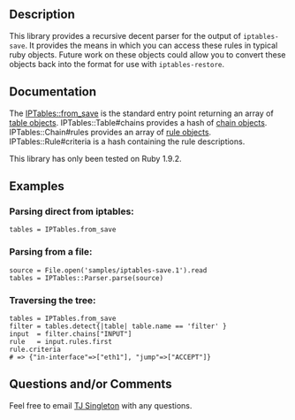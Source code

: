 ## Description

This library provides a recursive decent parser for the output of `iptables-save`. It provides the means in which you can access these rules in typical ruby objects. Future work on these objects could allow you to convert these objects back into the format for use with `iptables-restore`.

## Documentation

The [IPTables::from_save](https://github.com/tjsingleton/s7-e1/blob/master/lib/iptables.rb#L12) is the standard entry point returning an array of [table objects](https://github.com/tjsingleton/s7-e1/blob/master/lib/iptables/table.rb). IPTables::Table#chains provides a hash of [chain objects](https://github.com/tjsingleton/s7-e1/blob/master/lib/iptables/chain.rb). IPTables::Chain#rules provides an array of [rule objects](https://github.com/tjsingleton/s7-e1/blob/master/lib/iptables/rule.rb). IPTables::Rule#criteria is a hash containing the rule descriptions.

This library has only been tested on Ruby 1.9.2.

## Examples

### Parsing direct from iptables:

    tables = IPTables.from_save

### Parsing from a file:

    source = File.open('samples/iptables-save.1').read
    tables = IPTables::Parser.parse(source)

### Traversing the tree:

    tables = IPTables.from_save
    filter = tables.detect{|table| table.name == 'filter' }
    input  = filter.chains["INPUT"]
    rule   = input.rules.first
    rule.criteria
    # => {"in-interface"=>["eth1"], "jump"=>["ACCEPT"]}

## Questions and/or Comments

Feel free to email [TJ Singleton](tjsingleton@vantagestreet.com) with any questions.
